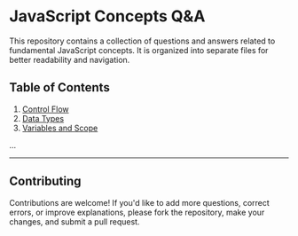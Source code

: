 # JavaScript Concepts Q&A

This repository contains a collection of questions and answers related to fundamental JavaScript concepts. It is organized into separate files for better readability and navigation.

## Table of Contents

1. [Control Flow](control-flow-qna.md)
2. [Data Types](variables-and-data-types-qna.md)
3. [Variables and Scope](functions-and-scope-qna.md)

...

---

## Contributing

Contributions are welcome! If you'd like to add more questions, correct errors, or improve explanations, please fork the repository, make your changes, and submit a pull request.
